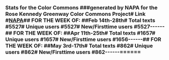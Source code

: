 ### Stats for the Color Commons ###generated by NAPA for the Rose Kennedy Greenway Color Commons Project# Link #[NAPA](http://www.newamericanpublicart.com/color-commons-2017)## FOR THE WEEK OF: ##Feb 14th-28th# Total texts #5527# Unique users #5527# New/Firsttime users #5527------## FOR THE WEEK OF: ##Apr 11th-25th# Total texts #1657# Unique users #1657# New/Firsttime users #1656------## FOR THE WEEK OF: ##May 3rd-17th# Total texts #862# Unique users #862# New/Firsttime users #862------======